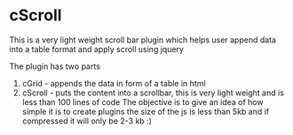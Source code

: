 cScroll
=======

This is a very light weight scroll bar plugin which helps user append data into a table format and apply scroll using jquery

The plugin has two parts

1. cGrid - appends the data in form of a table in html
2. cScroll - puts the content into a scrollbar, this is very light weight and is less than 100 lines of code
The objective is to give an idea of how simple it is to create plugins
the size of the js is less than 5kb and if compressed it will only be 2-3 kb :) 
